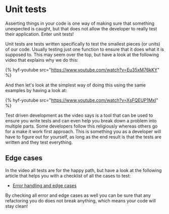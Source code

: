 # Unit tests

Asserting things in your code is one way of making sure that something unexpected is caught, but that does not allow the developer to really test their application. Enter unit tests!

Unit tests are tests written specifically to test the smallest pieces (or units) of our code. Usually testing just one function to ensure that it does what it is supposed to. This may seem over the top, but have a look at the following video that explains why we do this:

{% hyf-youtube src="https://www.youtube.com/watch?v=Eu35xM76kKY" %}

And then let's look at the simplest way of doing this using the same examples by having a look at:

{% hyf-youtube src="https://www.youtube.com/watch?v=XsFQEUP1MxI" %}

Test driven development as the video says is a tool that can be used to ensure you write tests and can even help you break down a problem into multiple parts. Some developers follow this religiously whereas others go for a make it work first approach. This is something you as a developer will have to figure out for yourself, as long as the end result is that the tests are written and they test everything.

## Edge cases

In the video all tests are for the happy path, but have a look at the following article that helps you with a checklist of all the cases to test:

- [Error handling and edge cases](https://www.freecodecamp.org/news/a-beginners-guide-to-testing-implement-these-quick-checks-to-test-your-code-d50027ad5eed/)

By checking all error and edge cases as well you can be sure that any refactoring you do does not break anything, which means your code will stay clean!
